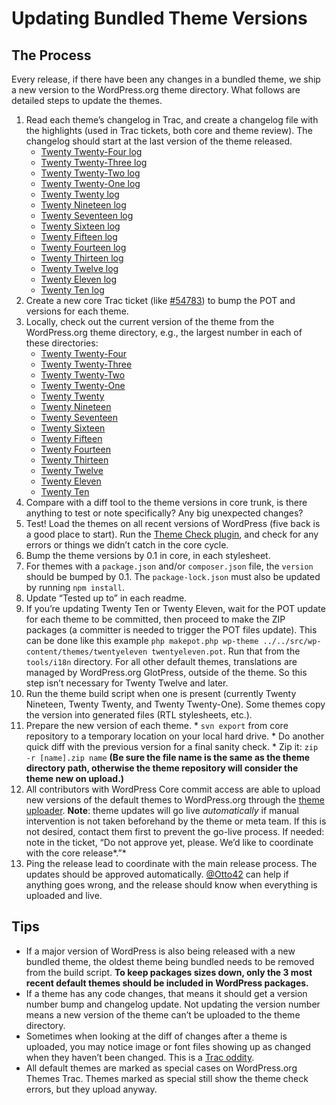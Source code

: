 # Updating Bundled Theme Versions

## The Process

Every release, if there have been any changes in a bundled theme, we ship a new version to the WordPress.org theme directory. What follows are detailed steps to update the themes.

1.  Read each theme’s changelog in Trac, and create a changelog file with the highlights (used in Trac tickets, both core and theme review). The changelog should start at the last version of the theme released.
    *   [Twenty Twenty-Four log](https://core.trac.wordpress.org/log/trunk/src/wp-content/themes/twentytwentyfour/)
    *   [Twenty Twenty-Three log](https://core.trac.wordpress.org/log/trunk/src/wp-content/themes/twentytwentythree/)
    *   [Twenty Twenty-Two log](https://core.trac.wordpress.org/log/trunk/src/wp-content/themes/twentytwentytwo/)
    *   [Twenty Twenty-One log](https://core.trac.wordpress.org/log/trunk/src/wp-content/themes/twentytwentyone/)
    *   [Twenty Twenty log](https://core.trac.wordpress.org/log/trunk/src/wp-content/themes/twentytwenty/)
    *   [Twenty Nineteen log](https://core.trac.wordpress.org/log/trunk/src/wp-content/themes/twentynineteen/)
    *   [Twenty Seventeen log](https://core.trac.wordpress.org/log/trunk/src/wp-content/themes/twentyseventeen/)
    *   [Twenty Sixteen log](https://core.trac.wordpress.org/log/trunk/src/wp-content/themes/twentysixteen/)
    *   [Twenty Fifteen log](https://core.trac.wordpress.org/log/trunk/src/wp-content/themes/twentyfifteen/)
    *   [Twenty Fourteen log](https://core.trac.wordpress.org/log/trunk/src/wp-content/themes/twentyfourteen/)
    *   [Twenty Thirteen log](https://core.trac.wordpress.org/log/trunk/src/wp-content/themes/twentythirteen/)
    *   [Twenty Twelve log](https://core.trac.wordpress.org/log/trunk/src/wp-content/themes/twentytwelve/)
    *   [Twenty Eleven log](https://core.trac.wordpress.org/log/trunk/src/wp-content/themes/twentyeleven/)
    *   [Twenty Ten log](https://core.trac.wordpress.org/log/trunk/src/wp-content/themes/twentyten/)
2.  Create a new core Trac ticket (like [#54783](https://core.trac.wordpress.org/ticket/54783)) to bump the POT and versions for each theme.
3.  Locally, check out the current version of the theme from the WordPress.org theme directory, e.g., the largest number in each of these directories:
    *   [Twenty Twenty-Four](https://themes.svn.wordpress.org/twentytwentyfour/)
    *   [Twenty Twenty-Three](https://themes.svn.wordpress.org/twentytwentythree/)
    *   [Twenty Twenty-Two](https://themes.svn.wordpress.org/twentytwentytwo/)
    *   [Twenty Twenty-One](https://themes.svn.wordpress.org/twentytwentyone/)
    *   [Twenty Twenty](https://themes.svn.wordpress.org/twentytwenty/)
    *   [Twenty Nineteen](https://themes.svn.wordpress.org/twentynineteen/)
    *   [Twenty Seventeen](https://themes.svn.wordpress.org/twentyseventeen/)
    *   [Twenty Sixteen](https://themes.svn.wordpress.org/twentysixteen/)
    *   [Twenty Fifteen](https://themes.svn.wordpress.org/twentyfifteen/)
    *   [Twenty Fourteen](https://themes.svn.wordpress.org/twentyfourteen/)
    *   [Twenty Thirteen](https://themes.svn.wordpress.org/twentythirteen/)
    *   [Twenty Twelve](https://themes.svn.wordpress.org/twentytwelve/)
    *   [Twenty Eleven](https://themes.svn.wordpress.org/twentyeleven/)
    *   [Twenty Ten](https://themes.svn.wordpress.org/twentyten/)
4.  Compare with a diff tool to the theme versions in core trunk, is there anything to test or note specifically? Any big unexpected changes?
5.  Test! Load the themes on all recent versions of WordPress (five back is a good place to start). Run the [Theme Check plugin](https://wordpress.org/plugins/theme-check/), and check for any errors or things we didn’t catch in the core cycle.
6.  Bump the theme versions by 0.1 in core, in each stylesheet.
7.  For themes with a `package.json` and/or `composer.json` file, the `version` should be bumped by 0.1. The `package-lock.json` must also be updated by running `npm install`.
8.  Update “Tested up to” in each readme.
9.  If you’re updating Twenty Ten or Twenty Eleven, wait for the POT update for each theme to be committed, then proceed to make the ZIP packages (a committer is needed to trigger the POT files update). This can be done like this example `php makepot.php wp-theme ../../src/wp-content/themes/twentyeleven twentyeleven.pot`. Run that from the `tools/i18n` directory. For all other default themes, translations are managed by WordPress.org GlotPress, outside of the theme. So this step isn’t necessary for Twenty Twelve and later.
10.  Run the theme build script when one is present (currently Twenty Nineteen, Twenty Twenty, and Twenty Twenty-One). Some themes copy the version into generated files (RTL stylesheets, etc.).
11.  Prepare the new version of each theme.
    *   `svn export` from core repository to a temporary location on your local hard drive.
    *   Do another quick diff with the previous version for a final sanity check.
    *   Zip it: `zip -r [name].zip name` **(Be sure the file name is the same as the theme directory path, otherwise the theme repository will consider the theme new on upload.)**
12.  All contributors with WordPress Core commit access are able to upload new versions of the default themes to WordPress.org through the [theme uploader](https://wordpress.org/themes/getting-started/). **Note**: theme updates will go live *automatically* if manual intervention is not taken beforehand by the theme or meta team. If this is not desired, contact them first to prevent the go-live process. If needed: note in the ticket, “Do not approve yet, please. We’d like to coordinate with the core release*.”*
13.  Ping the release lead to coordinate with the main release process. The updates should be approved automatically. [@Otto42](https://profiles.wordpress.org/Otto42/) can help if anything goes wrong, and the release should know when everything is uploaded and live.

## Tips

*   If a major version of WordPress is also being released with a new bundled theme, the oldest theme being bundled needs to be removed from the build script. **To keep packages sizes down, only the 3 most recent default themes should be included in WordPress packages.**
*   If a theme has any code changes, that means it should get a version number bump and changelog update. Not updating the version number means a new version of the theme can’t be uploaded to the theme directory.
*   Sometimes when looking at the diff of changes after a theme is uploaded, you may notice image or font files showing up as changed when they haven’t been changed. This is a [Trac oddity](https://wordpress.slack.com/archives/core-themes/p1471287983000406).
*   All default themes are marked as special cases on WordPress.org Themes Trac. Themes marked as special still show the theme check errors, but they upload anyway.